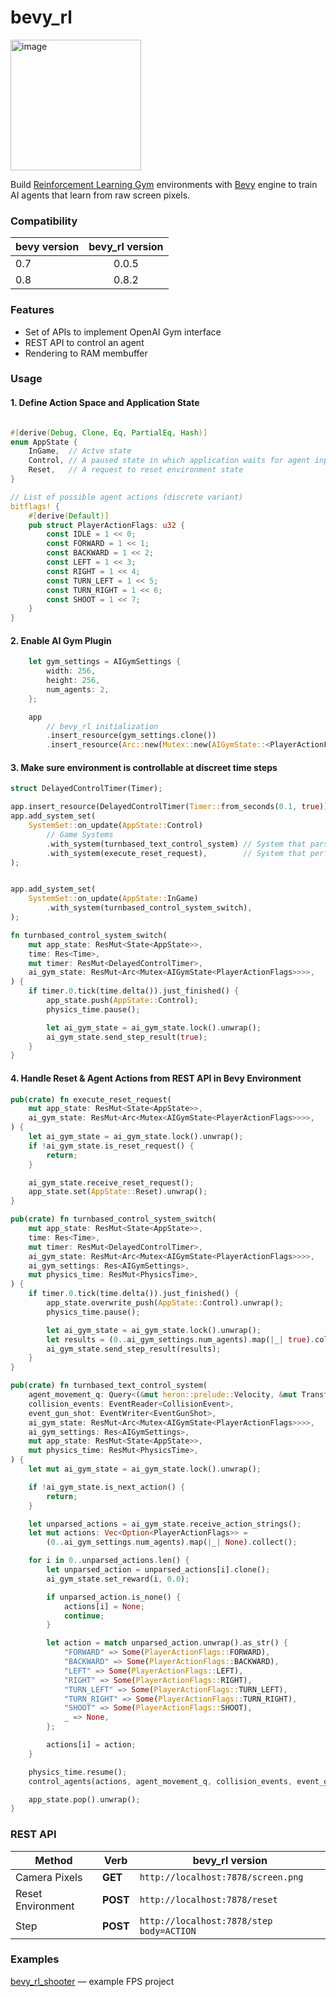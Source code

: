 # bevy_rl

<img width="209" alt="image" src="https://user-images.githubusercontent.com/97428129/168558015-e6ddd435-dfdf-4f03-b352-070074f5a392.png">

Build [Reinforcement Learning Gym](https://gym.openai.com/) environments
with [Bevy](https://bevyengine.org/) engine to train AI agents that learn from raw screen pixels.

### Compatibility

| bevy version | bevy_rl version |
| ------------ | :-------------: |
| 0.7          |      0.0.5      |
| 0.8          |      0.8.2      |

### Features

- Set of APIs to implement OpenAI Gym interface
- REST API to control an agent
- Rendering to RAM membuffer

### Usage

#### 1. Define Action Space and Application State

```rust

#[derive(Debug, Clone, Eq, PartialEq, Hash)]
enum AppState {
    InGame,  // Actve state
    Control, // A paused state in which application waits for agent input
    Reset,   // A request to reset environment state
}

// List of possible agent actions (discrete variant)
bitflags! {
    #[derive(Default)]
    pub struct PlayerActionFlags: u32 {
        const IDLE = 1 << 0;
        const FORWARD = 1 << 1;
        const BACKWARD = 1 << 2;
        const LEFT = 1 << 3;
        const RIGHT = 1 << 4;
        const TURN_LEFT = 1 << 5;
        const TURN_RIGHT = 1 << 6;
        const SHOOT = 1 << 7;
    }
}
```

#### 2. Enable AI Gym Plugin

```rust
    let gym_settings = AIGymSettings {
        width: 256,
        height: 256,
        num_agents: 2,
    };

    app
        // bevy_rl initialization
        .insert_resource(gym_settings.clone())
        .insert_resource(Arc::new(Mutex::new(AIGymState::<PlayerActionFlags>::new(
```

#### 3. Make sure environment is controllable at discreet time steps

```rust
struct DelayedControlTimer(Timer);
```

```rust
app.insert_resource(DelayedControlTimer(Timer::from_seconds(0.1, true))); // 10 Hz
app.add_system_set(
    SystemSet::on_update(AppState::Control)
        // Game Systems
        .with_system(turnbased_text_control_system) // System that parses user command
        .with_system(execute_reset_request),        // System that performs environment state reset
);


app.add_system_set(
    SystemSet::on_update(AppState::InGame)
        .with_system(turnbased_control_system_switch),
);

```

```rust
fn turnbased_control_system_switch(
    mut app_state: ResMut<State<AppState>>,
    time: Res<Time>,
    mut timer: ResMut<DelayedControlTimer>,
    ai_gym_state: ResMut<Arc<Mutex<AIGymState<PlayerActionFlags>>>>,
) {
    if timer.0.tick(time.delta()).just_finished() {
        app_state.push(AppState::Control);
        physics_time.pause();

        let ai_gym_state = ai_gym_state.lock().unwrap();
        ai_gym_state.send_step_result(true);
    }
}
```

#### 4. Handle Reset & Agent Actions from REST API in Bevy Environment

```rust
pub(crate) fn execute_reset_request(
    mut app_state: ResMut<State<AppState>>,
    ai_gym_state: ResMut<Arc<Mutex<AIGymState<PlayerActionFlags>>>>,
) {
    let ai_gym_state = ai_gym_state.lock().unwrap();
    if !ai_gym_state.is_reset_request() {
        return;
    }

    ai_gym_state.receive_reset_request();
    app_state.set(AppState::Reset).unwrap();
}

pub(crate) fn turnbased_control_system_switch(
    mut app_state: ResMut<State<AppState>>,
    time: Res<Time>,
    mut timer: ResMut<DelayedControlTimer>,
    ai_gym_state: ResMut<Arc<Mutex<AIGymState<PlayerActionFlags>>>>,
    ai_gym_settings: Res<AIGymSettings>,
    mut physics_time: ResMut<PhysicsTime>,
) {
    if timer.0.tick(time.delta()).just_finished() {
        app_state.overwrite_push(AppState::Control).unwrap();
        physics_time.pause();

        let ai_gym_state = ai_gym_state.lock().unwrap();
        let results = (0..ai_gym_settings.num_agents).map(|_| true).collect();
        ai_gym_state.send_step_result(results);
    }
}

pub(crate) fn turnbased_text_control_system(
    agent_movement_q: Query<(&mut heron::prelude::Velocity, &mut Transform, &Actor)>,
    collision_events: EventReader<CollisionEvent>,
    event_gun_shot: EventWriter<EventGunShot>,
    ai_gym_state: ResMut<Arc<Mutex<AIGymState<PlayerActionFlags>>>>,
    ai_gym_settings: Res<AIGymSettings>,
    mut app_state: ResMut<State<AppState>>,
    mut physics_time: ResMut<PhysicsTime>,
) {
    let mut ai_gym_state = ai_gym_state.lock().unwrap();

    if !ai_gym_state.is_next_action() {
        return;
    }

    let unparsed_actions = ai_gym_state.receive_action_strings();
    let mut actions: Vec<Option<PlayerActionFlags>> =
        (0..ai_gym_settings.num_agents).map(|_| None).collect();

    for i in 0..unparsed_actions.len() {
        let unparsed_action = unparsed_actions[i].clone();
        ai_gym_state.set_reward(i, 0.0);

        if unparsed_action.is_none() {
            actions[i] = None;
            continue;
        }

        let action = match unparsed_action.unwrap().as_str() {
            "FORWARD" => Some(PlayerActionFlags::FORWARD),
            "BACKWARD" => Some(PlayerActionFlags::BACKWARD),
            "LEFT" => Some(PlayerActionFlags::LEFT),
            "RIGHT" => Some(PlayerActionFlags::RIGHT),
            "TURN_LEFT" => Some(PlayerActionFlags::TURN_LEFT),
            "TURN_RIGHT" => Some(PlayerActionFlags::TURN_RIGHT),
            "SHOOT" => Some(PlayerActionFlags::SHOOT),
            _ => None,
        };

        actions[i] = action;
    }

    physics_time.resume();
    control_agents(actions, agent_movement_q, collision_events, event_gun_shot);

    app_state.pop().unwrap();
}
```

### REST API

| Method            | Verb     | bevy_rl version                            |
| ----------------- | -------- | ------------------------------------------ |
| Camera Pixels     | **GET**  | `http://localhost:7878/screen.png`         |
| Reset Environment | **POST** | `http://localhost:7878/reset`              |
| Step              | **POST** | `http://localhost:7878/step` `body=ACTION` |

### Examples

[bevy_rl_shooter](https://github.com/stillonearth/bevy_rl_shooter) — example FPS project
